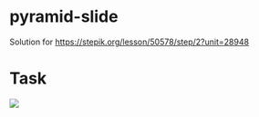 # pyramid-slide
Solution for https://stepik.org/lesson/50578/step/2?unit=28948

# Task

![](task.gif)
